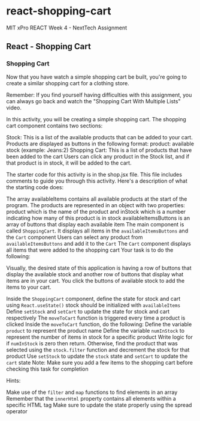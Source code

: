 # react-shopping-cart
MIT xPro REACT Week 4 - NextTech Assignment
## React - Shopping Cart
### Shopping Cart

Now that you have watch a simple shopping cart be built, you're going to create a similar shopping cart for a clothing store.

Remember: If you find yourself having difficulties with this assignment, you can always go back and watch the "Shopping Cart With Multiple Lists" video.

In this activity, you will be creating a simple shopping cart. The shopping cart component contains two sections:

Stock: This is a list of the available products that can be added to your cart. Products are displayed as buttons in the following format: product: available stock (example: Jeans:2)
Shopping Cart: This is a list of products that have been added to the cart
Users can click any product in the Stock list, and if that product is in stock, it will be added to the cart.

The starter code for this activity is in the shop.jsx file. This file includes comments to guide you through this activity. Here's a description of what the starting code does:

The array availableItems contains all available products at the start of the program. The products are represented in an object with two properties: product which is the name of the product and inStock which is a number indicating how many of this product is in stock
availableItemsButtons is an array of buttons that display each available item
The main component is called ```ShoppingCart```. It displays all items in the ```availableItemsButtons``` and the ```Cart``` component
Users can select any product from ```availableItemsButtons``` and add it to the ```Cart```
The ```Cart``` component displays all items that were added to the shopping cart
Your task is to do the following:

Visually, the desired state of this application is having a row of buttons that display the available stock and another row of buttons that display what items are in your cart. You click the buttons of available stock to add the items to your cart.

Inside the ```ShoppingCart``` component, define the state for stock and cart using ```React.useState()```
stock should be initialized with ```availableItems```
Define ```setStock``` and ```setCart``` to update the state for stock and cart respectively
The ```moveToCart``` function is triggered every time a product is clicked
Inside the ```moveToCart``` function, do the following:
Define the variable ```product``` to represent the product name
Define the variable ```numInStock``` to represent the number of items in stock for a specific product
Write logic for if ```numInStock``` is zero then return. Otherwise, find the product that was selected using the ```stock.filter``` function and decrement the stock for that product
Use ```setStock``` to update the ```stock``` state and ```setCart``` to update the ```cart``` state
Note: Make sure you add a few items to the shopping cart before checking this task for completion

Hints:

Make use of the ```filter``` and ```map``` functions to find elements in an array
Remember that the ```innerHtml``` property contains all elements within a specific HTML tag
Make sure to update the state properly using the spread operator
